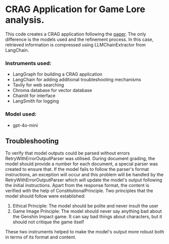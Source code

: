 # CRAG Application for Game Lore analysis.

This code creates a CRAG application following the [paper](https://arxiv.org/abs/2401.15884). The only difference is the models used and the refinement process. In this case, retrieved information is compressed using LLMChainExtractor from LangChain.

### Instruments used:

- LangGraph for building a CRAG application
- LangChain for adding additional troubleshooting mechanisms
- Tavily for web searching
- Chroma database for vector database
- Chainlit for interface
- LangSmith for logging

### Model used:

- gpt-4o-mini

## Troubleshooting

To verify that model outputs could be parsed without errors RetryWithErrorOutputParser was utilised. During document grading, the model should provide a number for each document, a special parser was created to ensure that. If the model fails to follow the parser's format instructions, an exception will occur and this problem will be handled by the RetryWithErrorOutputParser which will update the model's output following the initial instructions.
Apart from the response format, the content is verified with the help of ConstitutionalPrinciple. Two principles that the model should follow were established:

1. Ethical Principle: The model should be polite and never insult the user
2. Game Image Principle: The model should never say anything bad about the Genshin Impact game. It can say bad things about characters, but it should not critique the game itself

These two instruments helped to make the model's output more robust both in terms of its format and content.
